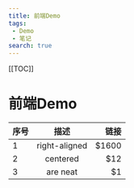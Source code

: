```yaml
---
title: 前端Demo
tags:
 - Demo
 - 笔记
search: true
---
```

[[TOC]]
#  前端Demo


| 序号  |      描述       |    链接 |
|-----|:-------------:|------:|
| 1   | right-aligned | $1600 |
| 2   |   centered    |   $12 |
| 3   |   are neat    |    $1 |
